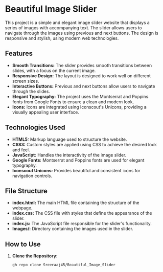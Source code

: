 # Beautiful Image Slider

This project is a simple and elegant image slider website that displays a series of images with accompanying text. The slider allows users to navigate through the images using previous and next buttons. The design is responsive and stylish, using modern web technologies.

## Features

- **Smooth Transitions:** The slider provides smooth transitions between slides, with a focus on the current image.
- **Responsive Design:** The layout is designed to work well on different screen sizes.
- **Interactive Buttons:** Previous and next buttons allow users to navigate through the slides.
- **Elegant Typography:** The project uses the Montserrat and Poppins fonts from Google Fonts to ensure a clean and modern look.
- **Icons:** Icons are integrated using Iconscout's Unicons, providing a visually appealing user interface.

## Technologies Used

- **HTML5:** Markup language used to structure the website.
- **CSS3:** Custom styles are applied using CSS to achieve the desired look and feel.
- **JavaScript:** Handles the interactivity of the image slider.
- **Google Fonts:** Montserrat and Poppins fonts are used for elegant typography.
- **Iconscout Unicons:** Provides beautiful and consistent icons for navigation controls.

## File Structure

- **index.html:** The main HTML file containing the structure of the webpage.
- **index.css:** The CSS file with styles that define the appearance of the slider.
- **index.js:** The JavaScript file responsible for the slider's functionality.
- **Images/:** Directory containing the images used in the slider.

## How to Use

1. **Clone the Repository:**
   ```bash
   gh repo clone Sreeraaj45/Beautiful_Image_Slider
